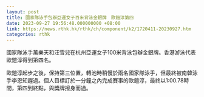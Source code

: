 ```yaml
---
layout: post
title: 國家隊泳手包辦亞運女子百米背泳金銀牌　歐鎧淳第四
date: 2023-09-27 19:56:48.000000000 +08:00
link: https://news.rthk.hk/rthk/ch/component/k2/1720411-20230927.htm
categories: rthk
---
```


國家隊泳手萬樂天和汪雪兒在杭州亞運女子100米背泳包辦金銀牌。香港游泳代表歐鎧淳得到第四名。

歐鎧淳起步之後，保持第三位置，轉池時稍慢於兩名國家隊泳手，但最終被南韓泳手李恩知趕過。個人目標訂於一分鐘之內完成賽事的歐鎧淳，最終以1:00.78時間，第四到終點，與獎牌擦身而過。
